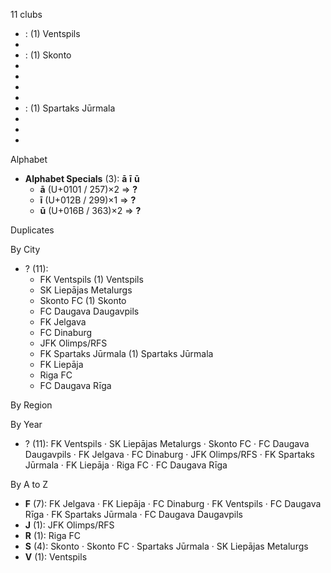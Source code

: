 11 clubs

-  : (1) Ventspils
- 
-  : (1) Skonto
- 
- 
- 
- 
-  : (1) Spartaks Jūrmala
- 
- 
- 




Alphabet

- **Alphabet Specials** (3):  **ā**  **ī**  **ū** 
  - **ā** (U+0101 / 257)×2 ⇒ **?**
  - **ī** (U+012B / 299)×1 ⇒ **?**
  - **ū** (U+016B / 363)×2 ⇒ **?**




Duplicates





By City

- ? (11): 
  - FK Ventspils  (1) Ventspils
  - SK Liepājas Metalurgs 
  - Skonto FC  (1) Skonto
  - FC Daugava Daugavpils 
  - FK Jelgava 
  - FC Dinaburg 
  - JFK Olimps/RFS 
  - FK Spartaks Jūrmala  (1) Spartaks Jūrmala
  - FK Liepāja 
  - Riga FC 
  - FC Daugava Rīga 




By Region





By Year

- ? (11):   FK Ventspils · SK Liepājas Metalurgs · Skonto FC · FC Daugava Daugavpils · FK Jelgava · FC Dinaburg · JFK Olimps/RFS · FK Spartaks Jūrmala · FK Liepāja · Riga FC · FC Daugava Rīga






By A to Z

- **F** (7): FK Jelgava · FK Liepāja · FC Dinaburg · FK Ventspils · FC Daugava Rīga · FK Spartaks Jūrmala · FC Daugava Daugavpils
- **J** (1): JFK Olimps/RFS
- **R** (1): Riga FC
- **S** (4): Skonto · Skonto FC · Spartaks Jūrmala · SK Liepājas Metalurgs
- **V** (1): Ventspils




